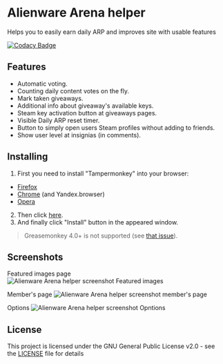 # Alienware Arena helper

Helps you to easily earn daily ARP and improves site with usable features

[![Codacy Badge](https://api.codacy.com/project/badge/Grade/f1d734df129b4cacaf2188649a603ff6)](https://app.codacy.com/app/ashcraftom/alienware_arena_helper?utm_source=github.com&utm_medium=referral&utm_content=thomas-ashcraft/alienware_arena_helper&utm_campaign=badger)

## Features

* Automatic voting.
* Counting daily content votes on the fly.
* Mark taken giveaways.
* Additional info about giveaway's available keys.
* Steam key activation button at giveaways pages.
* Visible Daily ARP reset timer.
* Button to simply open users Steam profiles without adding to friends.
* Show user level at insignias (in comments).

## Installing

1. First you need to install "Tampermonkey" into your browser:
  * [Firefox](https://addons.mozilla.org/ru/firefox/addon/tampermonkey/)
  * [Chrome](https://chrome.google.com/webstore/detail/tampermonkey/dhdgffkkebhmkfjojejmpbldmpobfkfo?hl=ru&gl=RU) (and Yandex.browser)
  * [Opera](https://addons.opera.com/ru/extensions/details/tampermonkey-beta/?display=en)
2. Then click [here](https://github.com/thomas-ashcraft/alienware_arena_helper/raw/master/alienwarearena_helper.user.js).
3. And finally click "Install" button in the appeared window.

>Greasemonkey 4.0+ is not supported (see [that issue](https://github.com/greasemonkey/greasemonkey/issues/2700)).

## Screenshots

Featured images page
![Alienware Arena helper screenshot Featured images](https://user-images.githubusercontent.com/6583664/38822279-a8a99000-41ab-11e8-8708-85d73328049c.png)

Member's page
![Alienware Arena helper screenshot member's page](https://user-images.githubusercontent.com/6583664/38822298-b0223cc4-41ab-11e8-8ebc-c658d25124c4.png)

Options
![Alienware Arena helper screenshot Opntions](https://user-images.githubusercontent.com/6583664/38822290-ad5c777a-41ab-11e8-85b8-61e4f2f88e28.png)


## License

This project is licensed under the GNU General Public License v2.0 - see the [LICENSE](LICENSE) file for details
